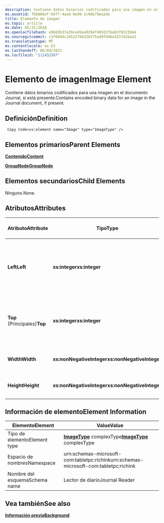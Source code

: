 ```yaml
---
description: Contiene datos binarios codificados para una imagen en el documento Journal, si está presente.
ms.assetid: fbb86bef-68f7-4aad-8a98-1c68e79ea2de
title: Elemento de imagen
ms.topic: article
ms.date: 05/31/2018
ms.openlocfilehash: e9dd3b37a39ce45ee0294f46922fbab376523b64
ms.sourcegitcommit: c3f669dc1d52278432bf75ad9fddba3257d26aa2
ms.translationtype: MT
ms.contentlocale: es-ES
ms.lasthandoff: 06/04/2021
ms.locfileid: "111432587"
---
```

# <a name="image-element"></a><span data-ttu-id="078a3-103">Elemento de imagen</span><span class="sxs-lookup"><span data-stu-id="078a3-103">Image Element</span></span>

<span data-ttu-id="078a3-104">Contiene datos binarios codificados para una imagen en el documento Journal, si está presente.</span><span class="sxs-lookup"><span data-stu-id="078a3-104">Contains encoded binary data for an image in the Journal document, if present.</span></span>

## <a name="definition"></a><span data-ttu-id="078a3-105">Definición</span><span class="sxs-lookup"><span data-stu-id="078a3-105">Definition</span></span>

``` syntax
 Copy Code<xs:element name="Image" type="ImageType" />
```

## <a name="parent-elements"></a><span data-ttu-id="078a3-106">Elementos primarios</span><span class="sxs-lookup"><span data-stu-id="078a3-106">Parent Elements</span></span>

[<span data-ttu-id="078a3-107">**Contenido**</span><span class="sxs-lookup"><span data-stu-id="078a3-107">**Content**</span></span>](content-element--journal-reader.md)

[<span data-ttu-id="078a3-108">**GroupNode**</span><span class="sxs-lookup"><span data-stu-id="078a3-108">**GroupNode**</span></span>](groupnode-element.md)

## <a name="child-elements"></a><span data-ttu-id="078a3-109">Elementos secundarios</span><span class="sxs-lookup"><span data-stu-id="078a3-109">Child Elements</span></span>

<span data-ttu-id="078a3-110">Ninguno.</span><span class="sxs-lookup"><span data-stu-id="078a3-110">None.</span></span>

## <a name="attributes"></a><span data-ttu-id="078a3-111">Atributos</span><span class="sxs-lookup"><span data-stu-id="078a3-111">Attributes</span></span>



| <span data-ttu-id="078a3-112">Atributo</span><span class="sxs-lookup"><span data-stu-id="078a3-112">Attribute</span></span>  | <span data-ttu-id="078a3-113">Tipo</span><span class="sxs-lookup"><span data-stu-id="078a3-113">Type</span></span>                      | <span data-ttu-id="078a3-114">Requerido</span><span class="sxs-lookup"><span data-stu-id="078a3-114">Required</span></span> | <span data-ttu-id="078a3-115">Descripción</span><span class="sxs-lookup"><span data-stu-id="078a3-115">Description</span></span>                                                                             | <span data-ttu-id="078a3-116">Valores posibles</span><span class="sxs-lookup"><span data-stu-id="078a3-116">Possible Values</span></span>           |
|------------|---------------------------|----------|-----------------------------------------------------------------------------------------|---------------------------|
| <span data-ttu-id="078a3-117">**Left**</span><span class="sxs-lookup"><span data-stu-id="078a3-117">**Left**</span></span>   | <span data-ttu-id="078a3-118">**xs:integer**</span><span class="sxs-lookup"><span data-stu-id="078a3-118">**xs:integer**</span></span>            | <span data-ttu-id="078a3-119">Requerido</span><span class="sxs-lookup"><span data-stu-id="078a3-119">Required</span></span> | <span data-ttu-id="078a3-120">Distancia desde el origen hasta el punto más a la izquierda en el cuadro de límite del elemento.</span><span class="sxs-lookup"><span data-stu-id="078a3-120">The distance from the origin to the leftmost point in the bounding box for the element.</span></span> | <span data-ttu-id="078a3-121">Cualquier número entero.</span><span class="sxs-lookup"><span data-stu-id="078a3-121">Any integer.</span></span>              |
| <span data-ttu-id="078a3-122">**Top** (Principales)</span><span class="sxs-lookup"><span data-stu-id="078a3-122">**Top**</span></span>    | <span data-ttu-id="078a3-123">**xs:integer**</span><span class="sxs-lookup"><span data-stu-id="078a3-123">**xs:integer**</span></span>            | <span data-ttu-id="078a3-124">Requerido</span><span class="sxs-lookup"><span data-stu-id="078a3-124">Required</span></span> | <span data-ttu-id="078a3-125">Distancia desde el origen hasta el punto superior del cuadro de límite del elemento.</span><span class="sxs-lookup"><span data-stu-id="078a3-125">The distance from the origin to the topmost point in the bounding box for the element.</span></span>  | <span data-ttu-id="078a3-126">Cualquier número entero.</span><span class="sxs-lookup"><span data-stu-id="078a3-126">Any integer.</span></span>              |
| <span data-ttu-id="078a3-127">**Width**</span><span class="sxs-lookup"><span data-stu-id="078a3-127">**Width**</span></span>  | <span data-ttu-id="078a3-128">**xs:nonNegativeInteger**</span><span class="sxs-lookup"><span data-stu-id="078a3-128">**xs:nonNegativeInteger**</span></span> | <span data-ttu-id="078a3-129">Requerido</span><span class="sxs-lookup"><span data-stu-id="078a3-129">Required</span></span> | <span data-ttu-id="078a3-130">Ancho del cuadro de límite del elemento.</span><span class="sxs-lookup"><span data-stu-id="078a3-130">The width of the bounding box for the element.</span></span>                                          | <span data-ttu-id="078a3-131">Cualquier entero no negativo.</span><span class="sxs-lookup"><span data-stu-id="078a3-131">Any non-negative integer.</span></span> |
| <span data-ttu-id="078a3-132">**Height**</span><span class="sxs-lookup"><span data-stu-id="078a3-132">**Height**</span></span> | <span data-ttu-id="078a3-133">**xs:nonNegativeInteger**</span><span class="sxs-lookup"><span data-stu-id="078a3-133">**xs:nonNegativeInteger**</span></span> | <span data-ttu-id="078a3-134">Requerido</span><span class="sxs-lookup"><span data-stu-id="078a3-134">Required</span></span> | <span data-ttu-id="078a3-135">Alto del cuadro de límite del elemento.</span><span class="sxs-lookup"><span data-stu-id="078a3-135">The height of the bounding box for the element.</span></span>                                         | <span data-ttu-id="078a3-136">Cualquier entero no negativo.</span><span class="sxs-lookup"><span data-stu-id="078a3-136">Any non-negative integer.</span></span> |



 

## <a name="element-information"></a><span data-ttu-id="078a3-137">Información de elemento</span><span class="sxs-lookup"><span data-stu-id="078a3-137">Element Information</span></span>



|  <span data-ttu-id="078a3-138">Elemento</span><span class="sxs-lookup"><span data-stu-id="078a3-138">Element</span></span>     | <span data-ttu-id="078a3-139">Value</span><span class="sxs-lookup"><span data-stu-id="078a3-139">Value</span></span>                                                     |
|--------------|---------------------------------------------------------|
| <span data-ttu-id="078a3-140">Tipo de elemento</span><span class="sxs-lookup"><span data-stu-id="078a3-140">Element type</span></span> | <span data-ttu-id="078a3-141">[**ImageType**](imagetype-complex-type.md) complexType</span><span class="sxs-lookup"><span data-stu-id="078a3-141">[**ImageType**](imagetype-complex-type.md) complexType</span></span> |
| <span data-ttu-id="078a3-142">Espacio de nombres</span><span class="sxs-lookup"><span data-stu-id="078a3-142">Namespace</span></span>    | <span data-ttu-id="078a3-143">urn:schemas-microsoft-com:tabletpc:richink</span><span class="sxs-lookup"><span data-stu-id="078a3-143">urn:schemas-microsoft-com:tabletpc:richink</span></span>              |
| <span data-ttu-id="078a3-144">Nombre del esquema</span><span class="sxs-lookup"><span data-stu-id="078a3-144">Schema name</span></span>  | <span data-ttu-id="078a3-145">Lector de diario</span><span class="sxs-lookup"><span data-stu-id="078a3-145">Journal Reader</span></span>                                          |



 

## <a name="see-also"></a><span data-ttu-id="078a3-146">Vea también</span><span class="sxs-lookup"><span data-stu-id="078a3-146">See also</span></span>

<dl> <dt>

[<span data-ttu-id="078a3-147">**Información previa**</span><span class="sxs-lookup"><span data-stu-id="078a3-147">**Background**</span></span>](background-element.md)
</dt> </dl>

 

 



